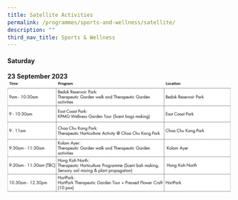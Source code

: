 ```yaml
---
title: Satellite Activities
permalink: /programmes/sports-and-wellness/satellite/
description: ""
third_nav_title: Sports & Wellness
---
```

#### Saturday <br>
**23 September 2023**
![](/images/sched%202%20-%20sports%20&amp;%20wellness.jpg)